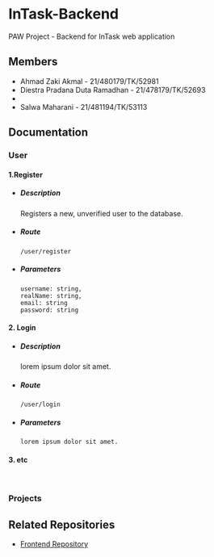 # InTask-Backend
PAW Project - Backend for InTask web application

## Members
- Ahmad Zaki Akmal - 21/480179/TK/52981
- Diestra Pradana Duta Ramadhan - 21/478179/TK/52693
- 
- Salwa Maharani - 21/481194/TK/53113

## Documentation
  

### User

#### 1.Register
- ##### Description
  Registers a new, unverified user to the database.

- ##### Route        
  ```/user/register```

- ##### Parameters  
  ```
  username: string,
  realName: string,
  email: string
  password: string
  ```


#### 2. Login
- ##### Description
  lorem ipsum dolor sit amet.

- ##### Route        
  ```/user/login```

- ##### Parameters  
  ```
  lorem ipsum dolor sit amet.
  ```
#### 3. etc

<br />

### Projects

## Related Repositories
- [Frontend Repository](https://github.com/ahmadzaki2975/InTask-Frontend)
